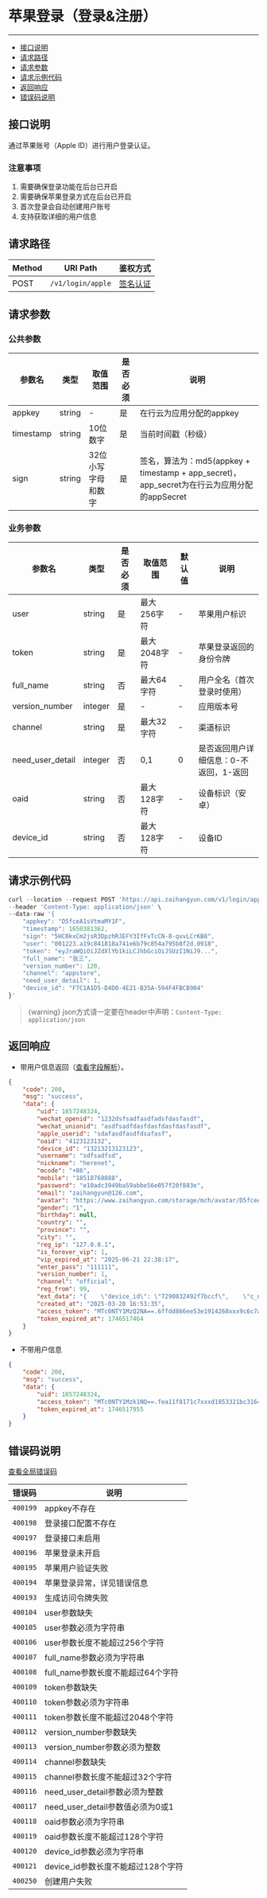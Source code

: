 # 苹果登录（登录&注册）

---
- [接口说明](#section-1)
- [请求路径](#section-2)
- [请求参数](#section-3)
- [请求示例代码](#section-4)
- [返回响应](#section-5)
- [错误码说明](#section-6)

<a name="section-1"></a>
## 接口说明

通过苹果账号（Apple ID）进行用户登录认证。

### 注意事项

1. 需要确保登录功能在后台已开启
2. 需要确保苹果登录方式在后台已开启
3. 首次登录会自动创建用户账号
4. 支持获取详细的用户信息

<a name="section-2"></a>
## 请求路径

| Method | URI Path | 鉴权方式 |
| -- | -- | -- |
| POST | `/v1/login/apple` | [签名认证](/{{route}}/{{version}}/intro#section-3) |

<a name="section-3"></a>
## 请求参数

### 公共参数
| 参数名 | 类型 | 取值范围 | 是否必须 | 说明 |
| -- | -- | -- | -- | -- |
| appkey | string | - | 是 | 在行云为应用分配的appkey |
| timestamp | string | 10位数字 | 是 | 当前时间戳（秒级） |
| sign | string | 32位小写字母和数字 | 是 | 签名，算法为：md5(appkey + timestamp + app_secret)，app_secret为在行云为应用分配的appSecret |

### 业务参数
| 参数名 | 类型 | 是否必须 | 取值范围 | 默认值 | 说明 |
| -- | -- | -- | -- | -- | -- |
| user | string | 是 | 最大256字符 | - | 苹果用户标识 |
| token | string | 是 | 最大2048字符 | - | 苹果登录返回的身份令牌 |
| full_name | string | 否 | 最大64字符 | - | 用户全名（首次登录时使用） |
| version_number | integer | 是 | - | - | 应用版本号 |
| channel | string | 是 | 最大32字符 | - | 渠道标识 |
| need_user_detail | integer | 否 | 0,1 | 0 | 是否返回用户详细信息：0-不返回，1-返回 |
| oaid | string | 否 | 最大128字符 | - | 设备标识（安卓） |
| device_id | string | 否 | 最大128字符 | - | 设备ID |

<a name="section-4"></a>
## 请求示例代码

```javascript
curl --location --request POST 'https://api.zaihangyun.com/v1/login/apple' \
--header 'Content-Type: application/json' \
--data-raw '{
    "appkey": "D5fceA1sVtmaMY1F",
    "timestamp": 1650381362,
    "sign": "5HC0kxCm2jsR3DpzhRJEFY3IfFvTcCN-8-qvvLCrKB8",
    "user": "001223.a19c841818a741e6b79c854a795b8f2d.0918",
    "token": "eyJraWQiOiJZdXlYb1kiLCJhbGciOiJSUzI1NiJ9...",
    "full_name": "张三",
    "version_number": 120,
    "channel": "appstore",
    "need_user_detail": 1,
    "device_id": "F7C1A1D5-D4D0-4E21-B35A-594F4FBCB904"
}'
```

> {warning} json方式请一定要在header中声明：`Content-Type: application/json`

<a name="section-5"></a>
## 返回响应

- 带用户信息返回（[查看字段解析](/{{route}}/{{version}}/struct#section-1)）。

```json
{
    "code": 200,
    "msg": "success",
    "data": {
        "uid": 1857248324,
        "wechat_openid": "1232dsfsadfasdfadsfdasfasdf",
        "wechat_unionid": "asdfsadfdasfdasfdasfdasfasdf",
        "apple_userid": "sdafasdfasdfdsafasf",
        "oaid": "4123123132",
        "device_id": "13213213123123",
        "username": "sdfsadfsd",
        "nickname": "herenet",
        "mcode": "+86",
        "mobile": "18518768888",
        "password": "e10adc3949ba59abbe56e057f20f883e",
        "email": "zaihangyun@126.com",
        "avatar": "https://www.zaihangyun.com/storage/mch/avatar/D5fceA1sVtmaMY1F/1857248324/03d62725bc9143307f9115092160a8cb.jpg",
        "gender": "1",
        "birthday": null,
        "country": "",
        "province": "",
        "city": "",
        "reg_ip": "127.0.0.1",
        "is_forever_vip": 1,
        "vip_expired_at": "2025-06-21 22:38:17",
        "enter_pass": "111111",
        "version_number": 1,
        "channel": "official",
        "reg_from": 99,
        "ext_data": "{    \"device_id\": \"7290832492f7bccf\",    \"c_number\": \"huawei\",    \"packagename\": \"com.ape.apefather\",    \"d_id\": \"16181\"}",
        "created_at": "2025-03-28 16:53:35",
        "access_token": "MTc0NTY1MzQ2NA==.6ffdd866ee53e1914268xxx9c6c7ad57.RDVmY2VBMXNWdG1hxxkxRi4yLjE4NTcyNDgzMjQ=",
        "token_expired_at": 1746517464
    }
}
```

- 不带用户信息

```json
{
    "code": 200,
    "msg": "success",
    "data": {
        "uid": 1857248324,
        "access_token": "MTc0NTY1Mzk1NQ==.fea11f8171c7xxxd1853321bc3164e40.RDVmY2VBMXNxxG1hTVkxRi4yLjE4NTcyNDgzMjQ=",
        "token_expired_at": 1746517955
    }
}
```


<a name="section-6"></a>
## 错误码说明

[查看全局错误码](/{{route}}/{{version}}/code#section-2)

| 错误码 | 说明 |
| -- | -- |
| `400199` | appkey不存在 |
| `400198` | 登录接口配置不存在 |
| `400197` | 登录接口未启用 |
| `400196` | 苹果登录未开启 |
| `400195` | 苹果用户验证失败 |
| `400194` | 苹果登录异常，详见错误信息 |
| `400193` | 生成访问令牌失败 |
| `400104` | user参数缺失 |
| `400105` | user参数必须为字符串 |
| `400106` | user参数长度不能超过256个字符 |
| `400107` | full_name参数必须为字符串 |
| `400108` | full_name参数长度不能超过64个字符 |
| `400109` | token参数缺失 |
| `400110` | token参数必须为字符串 |
| `400111` | token参数长度不能超过2048个字符 |
| `400112` | version_number参数缺失 |
| `400113` | version_number参数必须为整数 |
| `400114` | channel参数缺失 |
| `400115` | channel参数长度不能超过32个字符 |
| `400116` | need_user_detail参数必须为整数 |
| `400117` | need_user_detail参数值必须为0或1 |
| `400118` | oaid参数必须为字符串 |
| `400119` | oaid参数长度不能超过128个字符 |
| `400120` | device_id参数必须为字符串 |
| `400121` | device_id参数长度不能超过128个字符 |
| `400250` | 创建用户失败 |